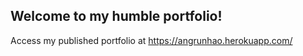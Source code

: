 ## Welcome to my humble portfolio!

Access my published portfolio at https://angrunhao.herokuapp.com/